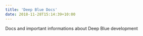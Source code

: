 ```yaml
---
title: 'Deep Blue Docs'
date: 2018-11-28T15:14:39+10:00
---
```


Docs and important informations about Deep Blue development
